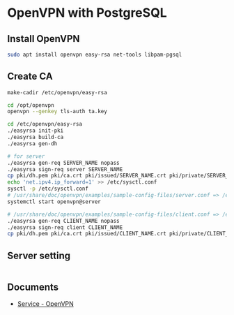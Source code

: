 # OpenVPN with PostgreSQL

## Install OpenVPN

```bash
sudo apt install openvpn easy-rsa net-tools libpam-pgsql
```

## Create CA

```bash
make-cadir /etc/openvpn/easy-rsa

cd /opt/openvpn
openvpn --genkey tls-auth ta.key

cd /etc/openvpn/easy-rsa
./easyrsa init-pki
./easyrsa build-ca
./easyrsa gen-dh

# for server
./easyrsa gen-req SERVER_NAME nopass
./easyrsa sign-req server SERVER_NAME
cp pki/dh.pem pki/ca.crt pki/issued/SERVER_NAME.crt pki/private/SERVER_NAME.key /etc/openvpn/
echo 'net.ipv4.ip_forward=1' >> /etc/sysctl.conf
sysctl -p /etc/sysctl.conf
# /usr/share/doc/openvpn/examples/sample-config-files/server.conf => /etc/openvpn/server.conf
systemctl start openvpn@server

# /usr/share/doc/openvpn/examples/sample-config-files/client.conf => /etc/openvpn/client.conf
./easyrsa gen-req CLIENT_NAME nopass
./easyrsa sign-req client CLIENT_NAME
cp pki/dh.pem pki/ca.crt pki/issued/CLIENT_NAME.crt pki/private/CLIENT_NAME.key /etc/openvpn/

```

## Server setting

```bash

```

## Documents

- [Service - OpenVPN](https://ubuntu.com/server/docs/service-openvpn)
